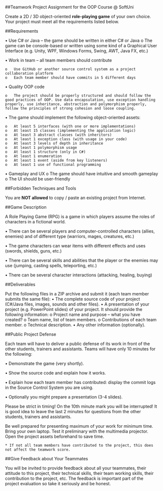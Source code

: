 ##Teamwork Project Assignment for the OOP Course @ SoftUni

Create a 2D / 3D object-oriented **role-playing game** of your own choice. Your project must meet all the requirements listed below.

##Requirements

•   Use C# or Java – the game should be written in either C# or Java
    o   The game can be console-based or written using some kind of a Graphical User Interface (e.g. Unity, WPF, Windows Forms, Swing, AWT, Java FX, etc.)

•   Work in team – all team members should contribute

    o   Use GitHub or another source control system as a project collaboration platform
    o   Each team member should have commits in 5 different days

•   Quality OOP code
    
    o   The project should be properly structured and should follow the good practices of OOP. Use data encapsulation, use exception handling properly, use inheritance, abstraction and polymorphism properly, follow the principles of strong cohesion and loose coupling.

•   The game should implement the following object-oriented assets:
    
    o   At least 5 interfaces (with one or more implementations)
    o   At least 15 classes (implementing the application logic)
    o   At least 3 abstract classes (with inheritors)
    o   At least 1 exception class (with usage in your code)
    o   At least 3 levels of depth in inheritance
    o   At least 1 polymorphism usage
    o   At least 1 structure (only in C#)
    o   At least 1 enumeration
    o   At least 1 event (aside from key listeners)
    o   At least 1 use of functional programming

•   Gameplay and UX
    o   The game should have intuitive and smooth gameplay
    o   The UI should be user-friendly

##Forbidden Techniques and Tools

You are **NOT allowed** to copy / paste an existing project from Internet.

##Game Description

A Role Playing Game (RPG) is a game in which players assume the roles of characters in a fictional world. 

•   There can be several players and computer-controlled characters (allies, enemies) and of different type (warriors, mages, creatures, etc.)

•   The game characters can wear items with different effects and uses (swords, shields, guns, etc.)

•   There can be several skills and abilities that the player or the enemies may use (jumping, casting spells, teleporting, etc.) 

•   There can be several character interactions (attacking, healing, buying)

##Deliverables

Put the following files in a ZIP archive and submit it (each team member submits the same file):
•   The complete source code of your project (C#/Java files, images, sounds and other files).
•   A presentation of your project (e.g. PowerPoint slides) of your project. It should provide the following information:
    o   Project name and purpose – what you have created?
    o   Team name, list of team members.
    o   Contributions of each team member.
    o   Technical description.
•   Any other information (optionally).

##Public Project Defense

Each team will have to deliver a public defense of its work in front of the other students, trainers and assistants. Teams will have only 10 minutes for the following:

•   Demonstrate the game (very shortly).

•   Show the source code and explain how it works.

•   Explain how each team member has contributed: display the commit logs in the Source Control System you are using.

•   Optionally you might prepare a presentation (3-4 slides).

Please be strict in timing! On the 10th minute mark you will be interrupted! It is good idea to leave the last 2 minutes for questions from the other students, trainers and assistants.

Be well prepared for presenting maximum of your work for minimum time. Bring your own laptop. Test it preliminary with the multimedia projector. Open the project assets beforehand to save time.

    * If not all team members have contributed to the project, this does not affect the teamwork score.

##Give Feedback about Your Teammates

You will be invited to provide feedback about all your teammates, their attitude to this project, their technical skills, their team working skills, their contribution to the project, etc. The feedback is important part of the project evaluation so take it seriously and be honest.
